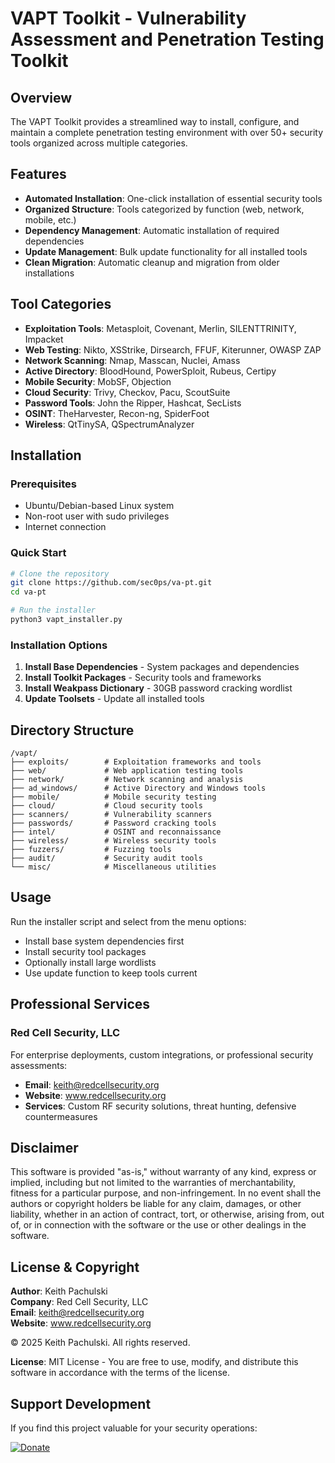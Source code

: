 # VAPT Toolkit - Vulnerability Assessment and Penetration Testing Toolkit

## Overview

The VAPT Toolkit provides a streamlined way to install, configure, and maintain a complete penetration testing environment with over 50+ security tools organized across multiple categories.

## Features

- **Automated Installation**: One-click installation of essential security tools
- **Organized Structure**: Tools categorized by function (web, network, mobile, etc.)
- **Dependency Management**: Automatic installation of required dependencies
- **Update Management**: Bulk update functionality for all installed tools
- **Clean Migration**: Automatic cleanup and migration from older installations

## Tool Categories

- **Exploitation Tools**: Metasploit, Covenant, Merlin, SILENTTRINITY, Impacket
- **Web Testing**: Nikto, XSStrike, Dirsearch, FFUF, Kiterunner, OWASP ZAP
- **Network Scanning**: Nmap, Masscan, Nuclei, Amass
- **Active Directory**: BloodHound, PowerSploit, Rubeus, Certipy
- **Mobile Security**: MobSF, Objection
- **Cloud Security**: Trivy, Checkov, Pacu, ScoutSuite
- **Password Tools**: John the Ripper, Hashcat, SecLists
- **OSINT**: TheHarvester, Recon-ng, SpiderFoot
- **Wireless**: QtTinySA, QSpectrumAnalyzer

## Installation

### Prerequisites
- Ubuntu/Debian-based Linux system
- Non-root user with sudo privileges
- Internet connection

### Quick Start
```bash
# Clone the repository
git clone https://github.com/sec0ps/va-pt.git
cd va-pt

# Run the installer
python3 vapt_installer.py
```

### Installation Options
1. **Install Base Dependencies** - System packages and dependencies
2. **Install Toolkit Packages** - Security tools and frameworks
3. **Install Weakpass Dictionary** - 30GB password cracking wordlist
4. **Update Toolsets** - Update all installed tools

## Directory Structure

```
/vapt/
├── exploits/        # Exploitation frameworks and tools
├── web/             # Web application testing tools
├── network/         # Network scanning and analysis
├── ad_windows/      # Active Directory and Windows tools
├── mobile/          # Mobile security testing
├── cloud/           # Cloud security tools
├── scanners/        # Vulnerability scanners
├── passwords/       # Password cracking tools
├── intel/           # OSINT and reconnaissance
├── wireless/        # Wireless security tools
├── fuzzers/         # Fuzzing tools
├── audit/           # Security audit tools
└── misc/            # Miscellaneous utilities
```

## Usage

Run the installer script and select from the menu options:
- Install base system dependencies first
- Install security tool packages
- Optionally install large wordlists
- Use update function to keep tools current

## Professional Services

### Red Cell Security, LLC
For enterprise deployments, custom integrations, or professional security assessments:

- **Email**: keith@redcellsecurity.org
- **Website**: www.redcellsecurity.org
- **Services**: Custom RF security solutions, threat hunting, defensive countermeasures

## Disclaimer

This software is provided "as-is," without warranty of any kind, express or implied, including but not limited to the warranties of merchantability, fitness for a particular purpose, and non-infringement. In no event shall the authors or copyright holders be liable for any claim, damages, or other liability, whether in an action of contract, tort, or otherwise, arising from, out of, or in connection with the software or the use or other dealings in the software.

## License & Copyright

**Author**: Keith Pachulski  
**Company**: Red Cell Security, LLC  
**Email**: keith@redcellsecurity.org  
**Website**: www.redcellsecurity.org  

© 2025 Keith Pachulski. All rights reserved.

**License**: MIT License - You are free to use, modify, and distribute this software in accordance with the terms of the license.

## Support Development

If you find this project valuable for your security operations:

[![Donate](https://img.shields.io/badge/Donate-PayPal-blue.svg)](https://paypal.me/sec0ps)
